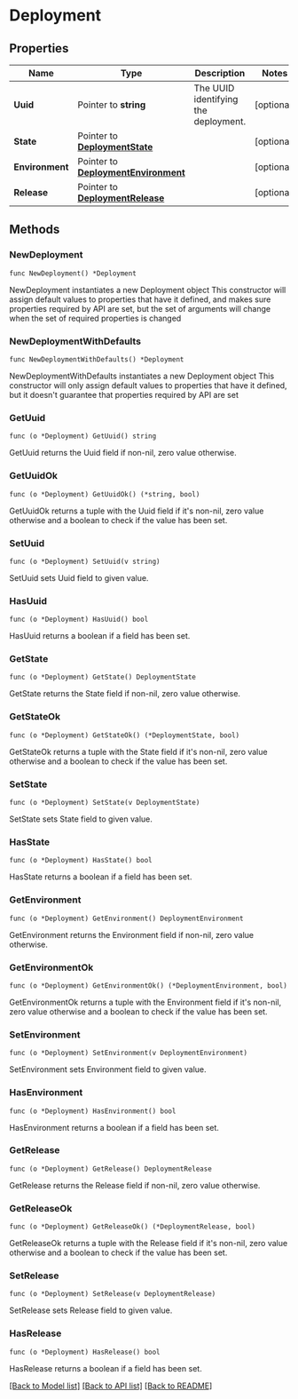 # Deployment

## Properties

Name | Type | Description | Notes
------------ | ------------- | ------------- | -------------
**Uuid** | Pointer to **string** | The UUID identifying the deployment. | [optional] 
**State** | Pointer to [**DeploymentState**](DeploymentState.md) |  | [optional] 
**Environment** | Pointer to [**DeploymentEnvironment**](DeploymentEnvironment.md) |  | [optional] 
**Release** | Pointer to [**DeploymentRelease**](DeploymentRelease.md) |  | [optional] 

## Methods

### NewDeployment

`func NewDeployment() *Deployment`

NewDeployment instantiates a new Deployment object
This constructor will assign default values to properties that have it defined,
and makes sure properties required by API are set, but the set of arguments
will change when the set of required properties is changed

### NewDeploymentWithDefaults

`func NewDeploymentWithDefaults() *Deployment`

NewDeploymentWithDefaults instantiates a new Deployment object
This constructor will only assign default values to properties that have it defined,
but it doesn't guarantee that properties required by API are set

### GetUuid

`func (o *Deployment) GetUuid() string`

GetUuid returns the Uuid field if non-nil, zero value otherwise.

### GetUuidOk

`func (o *Deployment) GetUuidOk() (*string, bool)`

GetUuidOk returns a tuple with the Uuid field if it's non-nil, zero value otherwise
and a boolean to check if the value has been set.

### SetUuid

`func (o *Deployment) SetUuid(v string)`

SetUuid sets Uuid field to given value.

### HasUuid

`func (o *Deployment) HasUuid() bool`

HasUuid returns a boolean if a field has been set.

### GetState

`func (o *Deployment) GetState() DeploymentState`

GetState returns the State field if non-nil, zero value otherwise.

### GetStateOk

`func (o *Deployment) GetStateOk() (*DeploymentState, bool)`

GetStateOk returns a tuple with the State field if it's non-nil, zero value otherwise
and a boolean to check if the value has been set.

### SetState

`func (o *Deployment) SetState(v DeploymentState)`

SetState sets State field to given value.

### HasState

`func (o *Deployment) HasState() bool`

HasState returns a boolean if a field has been set.

### GetEnvironment

`func (o *Deployment) GetEnvironment() DeploymentEnvironment`

GetEnvironment returns the Environment field if non-nil, zero value otherwise.

### GetEnvironmentOk

`func (o *Deployment) GetEnvironmentOk() (*DeploymentEnvironment, bool)`

GetEnvironmentOk returns a tuple with the Environment field if it's non-nil, zero value otherwise
and a boolean to check if the value has been set.

### SetEnvironment

`func (o *Deployment) SetEnvironment(v DeploymentEnvironment)`

SetEnvironment sets Environment field to given value.

### HasEnvironment

`func (o *Deployment) HasEnvironment() bool`

HasEnvironment returns a boolean if a field has been set.

### GetRelease

`func (o *Deployment) GetRelease() DeploymentRelease`

GetRelease returns the Release field if non-nil, zero value otherwise.

### GetReleaseOk

`func (o *Deployment) GetReleaseOk() (*DeploymentRelease, bool)`

GetReleaseOk returns a tuple with the Release field if it's non-nil, zero value otherwise
and a boolean to check if the value has been set.

### SetRelease

`func (o *Deployment) SetRelease(v DeploymentRelease)`

SetRelease sets Release field to given value.

### HasRelease

`func (o *Deployment) HasRelease() bool`

HasRelease returns a boolean if a field has been set.


[[Back to Model list]](../README.md#documentation-for-models) [[Back to API list]](../README.md#documentation-for-api-endpoints) [[Back to README]](../README.md)



